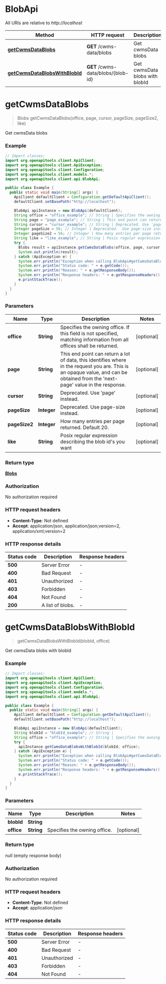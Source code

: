 # BlobApi

All URIs are relative to *http://localhost*

| Method | HTTP request | Description |
|------------- | ------------- | -------------|
| [**getCwmsDataBlobs**](BlobApi.md#getCwmsDataBlobs) | **GET** /cwms-data/blobs | Get cwmsData blobs |
| [**getCwmsDataBlobsWithBlobId**](BlobApi.md#getCwmsDataBlobsWithBlobId) | **GET** /cwms-data/blobs/{blob-id} | Get cwmsData blobs with blobId |


<a name="getCwmsDataBlobs"></a>
# **getCwmsDataBlobs**
> Blobs getCwmsDataBlobs(office, page, cursor, pageSize, pageSize2, like)

Get cwmsData blobs

### Example
```java
// Import classes:
import org.openapitools.client.ApiClient;
import org.openapitools.client.ApiException;
import org.openapitools.client.Configuration;
import org.openapitools.client.models.*;
import org.openapitools.client.api.BlobApi;

public class Example {
  public static void main(String[] args) {
    ApiClient defaultClient = Configuration.getDefaultApiClient();
    defaultClient.setBasePath("http://localhost");

    BlobApi apiInstance = new BlobApi(defaultClient);
    String office = "office_example"; // String | Specifies the owning office. If this field is not specified, matching information from all offices shall be returned.
    String page = "page_example"; // String | This end point can return a lot of data, this identifies where in the request you are. This is an opaque value, and can be obtained from the 'next-page' value in the response.
    String cursor = "cursor_example"; // String | Deprecated. Use 'page' instead.
    Integer pageSize = 56; // Integer | Deprecated.  Use page-size instead.
    Integer pageSize2 = 56; // Integer | How many entries per page returned. Default 20.
    String like = "like_example"; // String | Posix regular expression describing the blob id's you want
    try {
      Blobs result = apiInstance.getCwmsDataBlobs(office, page, cursor, pageSize, pageSize2, like);
      System.out.println(result);
    } catch (ApiException e) {
      System.err.println("Exception when calling BlobApi#getCwmsDataBlobs");
      System.err.println("Status code: " + e.getCode());
      System.err.println("Reason: " + e.getResponseBody());
      System.err.println("Response headers: " + e.getResponseHeaders());
      e.printStackTrace();
    }
  }
}
```

### Parameters

| Name | Type | Description  | Notes |
|------------- | ------------- | ------------- | -------------|
| **office** | **String**| Specifies the owning office. If this field is not specified, matching information from all offices shall be returned. | [optional] |
| **page** | **String**| This end point can return a lot of data, this identifies where in the request you are. This is an opaque value, and can be obtained from the &#39;next-page&#39; value in the response. | [optional] |
| **cursor** | **String**| Deprecated. Use &#39;page&#39; instead. | [optional] |
| **pageSize** | **Integer**| Deprecated.  Use page-size instead. | [optional] |
| **pageSize2** | **Integer**| How many entries per page returned. Default 20. | [optional] |
| **like** | **String**| Posix regular expression describing the blob id&#39;s you want | [optional] |

### Return type

[**Blobs**](Blobs.md)

### Authorization

No authorization required

### HTTP request headers

 - **Content-Type**: Not defined
 - **Accept**: application/json, application/json;version=2, application/xml;version=2

### HTTP response details
| Status code | Description | Response headers |
|-------------|-------------|------------------|
| **500** | Server Error |  -  |
| **400** | Bad Request |  -  |
| **401** | Unauthorized |  -  |
| **403** | Forbidden |  -  |
| **404** | Not Found |  -  |
| **200** | A list of blobs. |  -  |

<a name="getCwmsDataBlobsWithBlobId"></a>
# **getCwmsDataBlobsWithBlobId**
> getCwmsDataBlobsWithBlobId(blobId, office)

Get cwmsData blobs with blobId

### Example
```java
// Import classes:
import org.openapitools.client.ApiClient;
import org.openapitools.client.ApiException;
import org.openapitools.client.Configuration;
import org.openapitools.client.models.*;
import org.openapitools.client.api.BlobApi;

public class Example {
  public static void main(String[] args) {
    ApiClient defaultClient = Configuration.getDefaultApiClient();
    defaultClient.setBasePath("http://localhost");

    BlobApi apiInstance = new BlobApi(defaultClient);
    String blobId = "blobId_example"; // String | 
    String office = "office_example"; // String | Specifies the owning office.
    try {
      apiInstance.getCwmsDataBlobsWithBlobId(blobId, office);
    } catch (ApiException e) {
      System.err.println("Exception when calling BlobApi#getCwmsDataBlobsWithBlobId");
      System.err.println("Status code: " + e.getCode());
      System.err.println("Reason: " + e.getResponseBody());
      System.err.println("Response headers: " + e.getResponseHeaders());
      e.printStackTrace();
    }
  }
}
```

### Parameters

| Name | Type | Description  | Notes |
|------------- | ------------- | ------------- | -------------|
| **blobId** | **String**|  | |
| **office** | **String**| Specifies the owning office. | [optional] |

### Return type

null (empty response body)

### Authorization

No authorization required

### HTTP request headers

 - **Content-Type**: Not defined
 - **Accept**: application/json

### HTTP response details
| Status code | Description | Response headers |
|-------------|-------------|------------------|
| **500** | Server Error |  -  |
| **400** | Bad Request |  -  |
| **401** | Unauthorized |  -  |
| **403** | Forbidden |  -  |
| **404** | Not Found |  -  |

